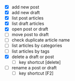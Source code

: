 - [x] add new post
- [x] add new draft
- [x] list post articles
- [x] list draft articles
- [x] open post or draft
- [ ] move post to draft
- [ ] check duplicate article name
- [ ] list articles by categories
- [ ] list articles by tags
- [x] delete a draft or post
  - [ ] key shortcut [delete]
- [ ] rename a post or draft
  - [ ] key shortcut [F2]
